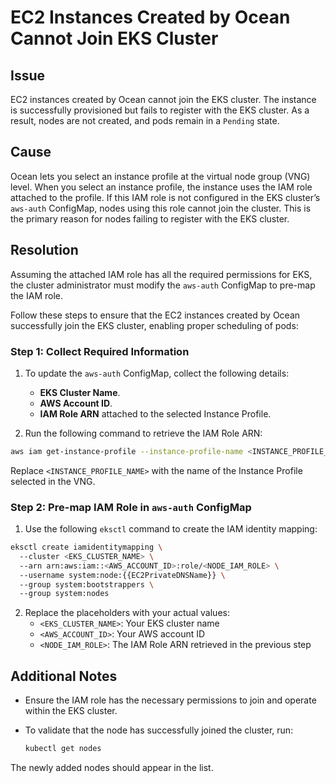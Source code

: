 <meta name="robots" content="noindex">

#  EC2 Instances Created by Ocean Cannot Join EKS Cluster

## Issue

EC2 instances created by Ocean cannot join the EKS cluster. The instance is successfully provisioned but fails to register with the EKS cluster. As a result, nodes are not created, and pods remain in a `Pending` state.

## Cause

Ocean lets you select an instance profile at the virtual node group (VNG) level. When you select an instance profile, the instance uses the IAM role attached to the profile.
If this IAM role is not configured in the EKS cluster’s `aws-auth` ConfigMap, nodes using this role cannot join the cluster. This is the primary reason for nodes failing to register with the EKS cluster.

## Resolution

Assuming the attached IAM role has all the required permissions for EKS, the cluster administrator must modify the `aws-auth` ConfigMap to pre-map the IAM role.
<p>  </p>
Follow these steps to ensure that the EC2 instances created by Ocean successfully join the EKS cluster, enabling proper scheduling of pods:


###  Step 1: Collect Required Information

1.  To update the `aws-auth` ConfigMap, collect the following details:
    *  **EKS Cluster Name**.
    *  **AWS Account ID**.
    *  **IAM Role ARN** attached to the selected Instance Profile.

2.  Run the following command to retrieve the IAM Role ARN:

```sh
aws iam get-instance-profile --instance-profile-name <INSTANCE_PROFILE_NAME>
```
Replace `<INSTANCE_PROFILE_NAME>` with the name of the Instance Profile selected in the VNG.

###  Step 2: Pre-map IAM Role in `aws-auth` ConfigMap

1.  Use the following `eksctl` command to create the IAM identity mapping:
  ```sh
  eksctl create iamidentitymapping \  
    --cluster <EKS_CLUSTER_NAME> \  
    --arn arn:aws:iam::<AWS_ACCOUNT_ID>:role/<NODE_IAM_ROLE> \  
    --username system:node:{{EC2PrivateDNSName}} \  
    --group system:bootstrappers \  
    --group system:nodes
  ```
2.  Replace the placeholders with your actual values:
    *   `<EKS_CLUSTER_NAME>`: Your EKS cluster name
    *   `<AWS_ACCOUNT_ID>`: Your AWS account ID
    *   `<NODE_IAM_ROLE>`: The IAM Role ARN retrieved in the previous step

## Additional Notes

*  Ensure the IAM role has the necessary permissions to join and operate within the EKS cluster.
*  To validate that the node has successfully joined the cluster, run:
  
    ```sh
    kubectl get nodes
    ```
  The newly added nodes should appear in the list.



